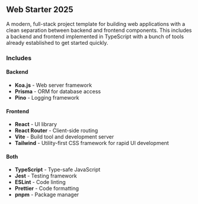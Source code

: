 ## Web Starter 2025

A modern, full-stack project template for building web applications with a clean separation between backend and frontend components. This includes a backend and frontend implemented in TypeScript with a bunch of tools already established to get started quickly.

### Includes

#### Backend
- **Koa.js** - Web server framework
- **Prisma** - ORM for database access
- **Pino** - Logging framework

#### Frontend
- **React** - UI library
- **React Router** - Client-side routing
- **Vite** - Build tool and development server
- **Tailwind** - Utility-first CSS framework for rapid UI development

#### Both
- **TypeScript** - Type-safe JavaScript
- **Jest** - Testing framework
- **ESLint** - Code linting
- **Prettier** - Code formatting
- **pnpm** - Package manager


